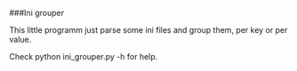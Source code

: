 ###Ini grouper

This little programm just parse some ini files and group them, per key or per value.

Check python ini_grouper.py -h for help.
